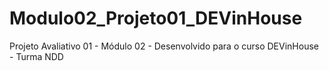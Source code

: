 # Modulo02_Projeto01_DEVinHouse
Projeto Avaliativo 01 - Módulo 02 -  Desenvolvido para o curso DEVinHouse - Turma NDD
